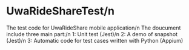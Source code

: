 # UwaRideShareTest/n
The test code for UwaRideShare mobile application/n
The doucument include three main part:/n
  1: Unit test (Jest)/n
  2: A demo of snapshot (Jest)/n
  3: Automatic code for test cases written with Python (Appium)
